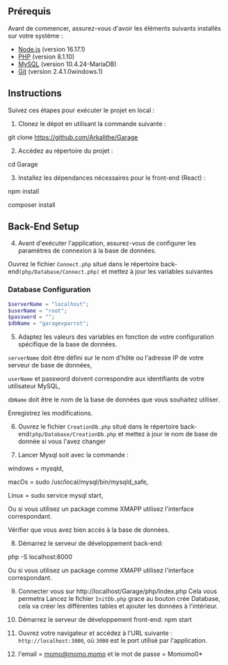 
## Prérequis

Avant de commencer, assurez-vous d'avoir les éléments suivants installés sur votre système :

- [Node.js](https://nodejs.org) (version 16.17.1)
- [PHP](https://php.net) (version 8.1.10)
- [MySQL](https://mysql.com) (version 10.4.24-MariaDB) 
- [Git](https://git-scm.com) (version 2.4.1.0windows.1)

## Instructions

Suivez ces étapes pour exécuter le projet en local :

1. Clonez le dépot en utilisant la commande suivante :

git clone https://github.com/Arkalithe/Garage

2. Accédez au répertoire du projet :

cd Garage

3. Installez les dépendances nécessaires pour le front-end (React) :

npm install

composer install

## Back-End Setup

4. Avant d'exécuter l'application, assurez-vous de configurer les paramètres de connexion à la base de données. 

Ouvrez le fichier `Connect.php` situé dans le répertoire back-end`(php/Database/Connect.php)` et mettez à jour les variables suivantes 

### Database Configuration

```php
$serverName = "localhost"; 
$userName = "root";
$password = "";
$dbName = "garagevparrot";
```
5. Adaptez les valeurs des variables en fonction de votre configuration spécifique de la base de données. 

`serverName` doit être défini sur le nom d'hôte ou l'adresse IP de votre serveur de base de données, 

`userName` et password doivent correspondre aux identifiants de votre utilisateur MySQL,  

`dbName` doit être le nom de la base de données que vous souhaitez utiliser.

Enregistrez les modifications.

6. Ouvrez le fichier `CreationDb.php` situé dans le répertoire back-end`(php/Database/CreationDb.php` et mettez à jour le nom de base de donnée si vous l'avez changer

7. Lancer Mysql soit avec la commande :

windows = mysqld,

macOs = sudo /usr/local/mysql/bin/mysqld_safe,

Linux = sudo service mysql start,

Ou si vous utilisez un package comme XMAPP utilisez l'interface correspondant.

Vérifier que vous avez bien accès à la base de données.

8. Démarrez le serveur de développement back-end:

php -S localhost:8000

Ou si vous utilisez un package comme XMAPP utilisez l'interface correspondant.

9. Connecter vous sur http://localhost/Garage/php/Index.php Cela vous permetra Lancez le fichier `InitDb.php` grace au bouton crée Database, cela va créer les différentes tables et ajouter les données à l'intérieur. 

11. Démarrez le serveur de développement front-end:
npm start

11. Ouvrez votre navigateur et accédez à l'URL suivante : `http://localhost:3000`, où `3000` est le port utilisé par l'application.

12. l'email = momo@momo.momo et le mot de passe = Momomo0*

